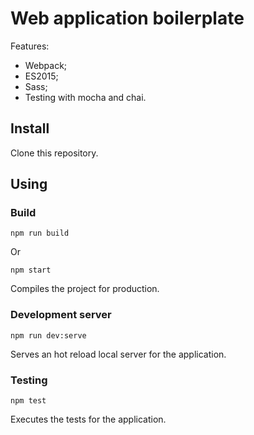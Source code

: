 Web application boilerplate
===

Features:
* Webpack;
* ES2015;
* Sass;
* Testing with mocha and chai.

## Install

Clone this repository.

## Using

### Build

    npm run build
    
Or

    npm start

Compiles the project for production.

### Development server

    npm run dev:serve

Serves an hot reload local server for the application.

### Testing

    npm test

Executes the tests for the application.

